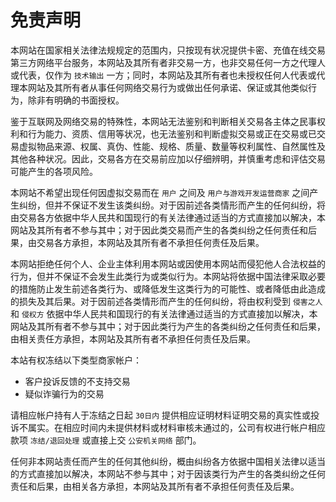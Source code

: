 # 免责声明

本网站在国家相关法律法规规定的范围内，只按现有状况提供卡密、充值在线交易第三方网络平台服务，本网站及其所有者非交易一方，也非交易任何一方之代理人或代表，仅作为 `技术输出` 一方；同时，本网站及其所有者也未授权任何人代表或代理本网站及其所有者从事任何网络交易行为或做出任何承诺、保证或其他类似行为，除非有明确的书面授权。

鉴于互联网及网络交易的特殊性，本网站无法鉴别和判断相关交易各主体之民事权利和行为能力、资质、信用等状况，也无法鉴别和判断虚拟交易或正在交易或已交易虚拟物品来源、权属、真伪、性能、规格、质量、数量等权利属性、自然属性及其他各种状况。因此，交易各方在交易前应加以仔细辨明，并慎重考虑和评估交易可能产生的各项风险。

本网站不希望出现任何因虚拟交易而在 `用户` 之间及 `用户与游戏开发运营商家` 之间产生纠纷，但并不保证不发生该类纠纷。对于因前述各类情形而产生的任何纠纷，将由交易各方依据中华人民共和国现行的有关法律通过适当的方式直接加以解决，本网站及其所有者不参与其中；对于因此类交易而产生的各类纠纷之任何责任和后果，由交易各方承担，本网站及其所有者不承担任何责任及后果。

本网站拒绝任何个人、企业主体利用本网站或因使用本网站而侵犯他人合法权益的行为，但并不保证不会发生此类行为或类似行为。本网站将依据中国法律采取必要的措施防止发生前述各类行为、或降低发生这类行为的可能性、或者降低由此造成的损失及其后果。对于因前述各类情形而产生的任何纠纷，将由权利受到 `侵害之人` 和 `侵权方` 依据中华人民共和国现行的有关法律通过适当的方式直接加以解决，本网站及其所有者不参与其中；对于因此类行为产生的各类纠纷之任何责任和后果，由相关责任方承担，本网站及其所有者不承担任何责任及后果。

本站有权冻结以下类型商家帐户：

* 客户投诉反馈的不支持交易
* 疑似诈骗行为的交易

请相应帐户持有人于冻结之日起 `30日内` 提供相应证明材料证明交易的真实性或投诉不属实。在相应时间内未提供材料或材料审核未通过的，公司有权进行帐户相应款项 `冻结/退回处理` 或直接上交 `公安机关网络` 部门。

任何非本网站责任而产生的任何其他纠纷，概由纠纷各方依据中国相关法律以适当的方式直接加以解决，本网站不参与其中；对于因该类行为产生的各类纠纷之任何责任和后果，由相关各方承担，本网站及其所有者不承担任何责任及后果。